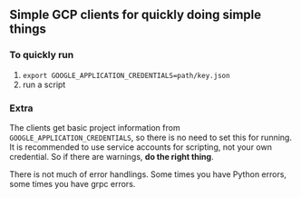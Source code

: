 ## Simple GCP clients for quickly doing simple things


### To quickly run
1. `export GOOGLE_APPLICATION_CREDENTIALS=path/key.json`
1. run a script

### Extra
The clients get basic project information from `GOOGLE_APPLICATION_CREDENTIALS`, so
there is no need to set this for running. It is recommended to use service accounts
for scripting, not your own credential. So if there are warnings, **do the right thing**.

There is not much of error handlings. Some times you have Python errors, some times you
have grpc errors.

